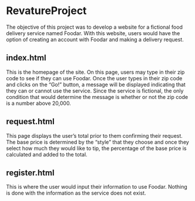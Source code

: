 # RevatureProject
The objective of this project was to develop a website for a fictional food delivery service named Foodar. With this website, users would have the option of creating an account with Foodar and making a delivery request. 
## index.html
This is the homepage of the site. On this page, users may type in their zip code to see if they can use Foodar. Once the user types in their zip code and clicks on the “Go!” button, a message will be displayed indicating that they can or cannot use the service. Since the service is fictional, the only condition that would determine the message is whether or not the zip code is a number above 20,000.     
## request.html
This page displays the user’s total prior to them confirming their request. The base price is determined by the “style” that they choose and once they select how much they would like to tip, the percentage of the base price is calculated and added to the total.    
## register.html
This is where the user would input their information to use Foodar. Nothing is done with the information as the service does not exist. 
